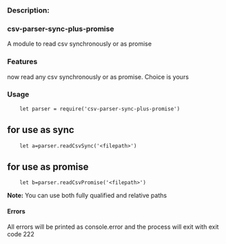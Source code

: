 
### Description:


### csv-parser-sync-plus-promise



A module to read csv synchronously or as promise



### Features



now read any csv synchronously or as promise. Choice is yours



### Usage

		let parser = require('csv-parser-sync-plus-promise')

## for use as sync

		let a=parser.readCsvSync('<filepath>')

## for use as promise

		let b=parser.readCsvPromise('<filepath>')


**Note:** You can use both fully qualified and relative paths <filepath>

#### Errors

All errors will be printed as console.error and the process will exit with exit code 222
